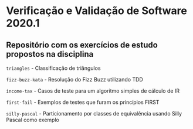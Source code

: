 # Verificação e Validação de Software 2020.1

## Repositório com os exercícios de estudo propostos na disciplina

`triangles` - Classificação de triângulos

`fizz-buzz-kata` - Resolução do Fizz Buzz utilizando TDD

`income-tax` - Casos de teste para um algoritmo simples de cálculo de IR

`first-fail` - Exemplos de testes que furam os princípios FIRST

`silly-pascal` - Particionamento por classes de equivalência usando Silly Pascal como exemplo
